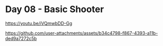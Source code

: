 <h1>Day 08 - Basic Shooter</h1>

https://youtu.be/iVQmwbDD-Gg


https://github.com/user-attachments/assets/b34c4798-f867-4393-a11b-ded9a7272c5b



